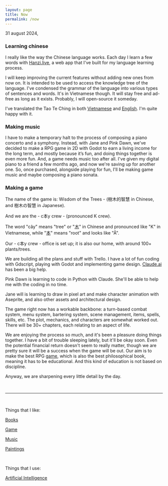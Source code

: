 ```yaml
---
layout: page
title: Now
permalink: /now
---
```


31 august 2024,

### Learning chinese

I really like the way the Chinese language works.
Each day I learn a few words with [Hanzi.live](https://hanzi.live), a web app that I've built for my language learning process.  

I will keep improving the current features without adding new ones from now on. It is intended to be used to access the knowledge tree of the language. I've condensed the grammar of the language into various types of sentences and words. It's in Vietnamese though. It will stay free and ad-free as long as it exists. Probably, I will open-source it someday.

I've translated the Tao Te Ching in both [Vietnamese](https://hanzi.live/practice/tao_te_ching) and [English](/dao). I'm quite happy with it.

### Making music

I have to make a temporary halt to the process of composing a piano concerto and a symphony. Instead, with Jane and Pink Dawn, we've decided to make a RPG game in 2D with Godot to earn a living income for the long term, and mostly because it’s fun, and doing things together is even more fun. And, a game needs music too after all. I've given my digital piano to a friend a few months ago, and now we're saving up for another one. So, once purchased, alongside playing for fun, I'll be making game music and maybe composing a piano sonata.

### Making a game

The name of the game is: Wisdom of the Trees - (樹木的智慧 in Chinese, and 樹木の智慧 in Japanese).

And we are the - c本y crew - (pronounced K crew).

The word "cây" means "tree" or "[木](https://hanzi.live/hanzi/木)" in Chinese and pronounced like "K" in Vietnamese, while "[本](https://hanzi.live/hanzi/本)" means "root" and looks like "Â".

Our - c本y crew - office is set up; it is also our home, with around 100+ plants/trees.

We are building all the plans and stuff with Trello. I have a lot of fun coding with Gdscript, playing with Godot and implementing game design. [Claude.ai](https://claude.ai) has been a big help.

Pink Dawn is learning to code in Python with Claude. She'll be able to help me with the coding in no time.

Jane will is learning to draw in pixel art and make character animation with Aseprite, and also other assets and architectural design.

The game right now has a workable backbone: a turn-based combat system, menu system, bartering system, scene management, items, spells, skills, etc. The plot, mechanics, and characters are somewhat worked out. There will be 30+ chapters, each relating to an aspect of life.  

We are enjoying the process so much, and it's been a pleasure doing things together. I have a bit of trouble sleeping lately, but it'll be okay soon. Even the potential financial return doesn't seem to really matter, though we are pretty sure it will be a success when the game will be out. Our aim is to make the best RPG [game](/game), which is also the best philosophical book, meaning it has to be educational. And this kind of education is not based on discipline.  

Anyway, we are sharpening every little detail by the day.

<br>
<hr>
<br>

Things that I like:

[Books](/books)

[Game](/game)

[Music](/music)

[Paintings](/paintings)

<br>

Things that I use:

[Artificial Intelligence](/ai)

<br>
<br>